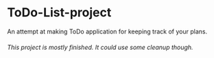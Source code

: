 # ToDo-List-project

An attempt at making ToDo application for keeping track of your plans.

###### This project is mostly finished. It could use some cleanup though.
